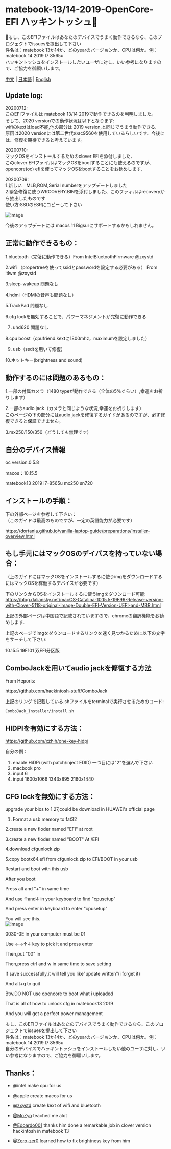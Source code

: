 # matebook-13/14-2019-OpenCore-EFI  ハッキントッシュ  

もし、このEFIファイルはあなたのデバイスでうまく動作できるなら、このプロジェクトでissuesを提出して下さい  
件名は：matebook 13か14か、どのyearのバージョンか、CPUは何か。例：matebook 14 2019 I7 8565u  
ハッキントッシュをインストールしたいユーザに対し、いい参考になりますので、ご協力を御願いします。

[中文](readme.md) | [日本語](readme-jp.md) | [English](readme-en.md) 

## Update log:  
20200712:  
このEFIファイルは matebook 13/14 2019で動作できるのを判明しました。  
そして、2020 versionでの動作状況は以下となります:  
wifiのkextはload不能,他の部分は 2019 version,と同じでうまう動作できる.  
原因は2020 versionには第二世代のac9560を使用しているらしいです、今後には、修復を期待できると考えています。


20200710:  
マックOSをインストールするためのclover EFIを添付しました、    
このclover EFIファイルはマックOSをbootすることにも使えるのですが、  
opencore(oc) efiを使ってマックOSをbootすることをお勧めします.  


20200709:  
1.新しい　MLB,ROM,Serial numberをアップデートしました   
2.緊急修復に使うWRCOVERY.BINを添付しました、このファィルはrecoveryから抽出したものです  
使い方:SSDのESRにコピーして下さい

![image](https://github.com/ske1996/matebook-13-2019-oc-efi/blob/master/%E6%88%AA%E5%B1%8F0002-07-12%2023.29.34.png?raw=true)   


今後のアップデートには macos 11 Bigsurにサポートするかもしれません。

## 正常に動作できるもの：
  
  
1.bluetooth（完璧に動作できる）From IntelBluetoothFirmware @zxystd

2.wifi （propertreeを使ってssidとpasswordを設定する必要がある） From itlwm @zxystd

3.sleep-wakeup 問題なし

4.hdmi（HDMIの音声も問題なし）

5.TrackPad 問題なし  

6.cfg lockを無効することで、パワーマネジメントが完璧に動作できる  

7. uhd620 問題なし  

8.cpu boost（cpufriend.kextに1800mhz，maximumを設定しました）  

9. usb（ssdtを用いて修復）

10.ホットキー(brightness and sound)

  
  
## 動作するのには問題のあるもの：  


1.一部の付属カメラ（1480 typeが動作できる（全体の5%ぐらい）,幸運をお祈りします） 

2.一部のaudio jack（カメラと同じような状況,幸運をお祈りします）  
このページの下の部分にはaudio jackを修復するガイドがあるのですが、必ず修復できると保証できません。

3.mx250/150/350（どうしても無理です）

  
## 自分のデバイス情報     
oc version:0.5.8

macos：10.15.5 

matebook13 2019 i7-8565u mx250 sn720

## インストールの手順：  

下の外部ページを参考して下さい：  
（このガイドは最高のものですが、一定の英語能力が必要です）　　

https://dortania.github.io/vanilla-laptop-guide/preparations/installer-overview.html  

## もし手元にはマックOSのデイバスを持っていない場合：  
（上のガイドにはマックOSをインストールするに使うimgをダウンロードするにはマックOSを稼働するデバイスが必要です）  

下のリンクからOSをインストールするに使うimgをダウンロード可能:  
https://blog.daliansky.net/macOS-Catalina-10.15.5-19F96-Release-version-with-Clover-5118-original-image-Double-EFI-Version-UEFI-and-MBR.html  
 
上記の外部ページは中国語で記載されていますので、chromeの翻訳機能をお勧めします.

上記のページでimgをダウンロードするリンクを速く見つかるために以下の文字をサーチして下さい:  

10.15.5 19F101 双EFI分区版
    
      
  
  

## ComboJackを用いてaudio jackを修復する方法

From Heporis:  

https://github.com/hackintosh-stuff/ComboJack  


上記のリングで記載している.shファイルをterminalで実行させるためのコード:  

```bash
ComboJack_Installer/install.sh
```
  
  


## HIDPIを有効にする方法：

https://github.com/xzhih/one-key-hidpi
 

自分の例：  
1. enable HiDPi (with patch/inject EDID)     一つ目には"2"を選んで下さい
2. macbook pro   
3. input 6    
4. input  1600x1066 1343x895 2160x1440  
  
  
## CFG lockを無効にする方法：


upgrade your bios to 1.27,could be download in HUAWEI's official page  

1. Format a usb memory to fat32  

2.create a new floder named "EFI" at root  

3.create a new floder named "BOOT" At /EFI  

4.download cfgunlock.zip  

5.copy bootx64.efi from cfgunlock.zip to EFI/BOOT in your usb 

Restart and boot with this usb  

After you boot   

Press alt and "+" in same time  

And use ↑and↓ in your keyboard to find "cpusetup"  


And press enter in keyboard to enter "cpusetup"  


You will see this.  
![image](https://github.com/ske1996/matebook-13-2019-oc-efi/blob/master/IMAGE%200002-07-12%2023:20:39.jpg?raw=true)

  
0030-0E in your computer must be 01  

Use ←→↑↓ key to pick it and press enter  

Then,put "00" in  

Then,press ctrl and w in same time to save setting   

If save successfully,it will tell you like"update written"(i forget it)  

And alt+q to quit  

Btw.DO NOT use opencore to boot what i uploaded  

That is all of how to unlock cfg in matebook13 2019  

And you will get a perfect power management  
      
      

もし、このEFIファイルはあなたのデバイスでうまく動作できるなら、このプロジェクトでissuesを提出して下さい  
件名は：matebook 13か14か、どのyearのバージョンか、CPUは何か。例：matebook 14 2019 I7 8565u  
自分のデバイスでハッキントッシュをインストールしたい他のユーザに対し、いい参考になりますので、ご協力を御願いします。

## Thanks：

- @intel make cpu for us

- @apple create macos for us
 
- [@zxystd](https://github.com/OpenIntelWireless/itlwm) create kext of wifi and bluetooth  

- [@MoZyo](https://github.com/MoZyo/RedmiBook-13-10th-Gen-Intel-Hackintosh) teached me alot

- [@Edoardo001](https://github.com/Edoardo001/Matebook-13-Hackintosh)  thanks him done a remarkable job in clover version hackintosh in matebook 13

- [@Zero-zer0](https://github.com/Zero-zer0) learned how to fix brightness key from him
